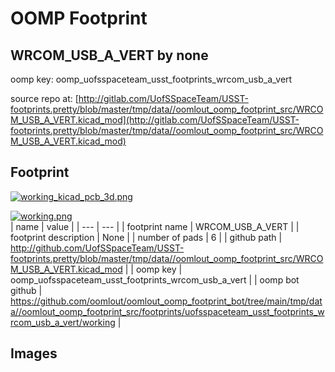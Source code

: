 # OOMP Footprint  
## WRCOM_USB_A_VERT  by none  
  
oomp key: oomp_uofsspaceteam_usst_footprints_wrcom_usb_a_vert  
  
source repo at: [http://gitlab.com/UofSSpaceTeam/USST-footprints.pretty/blob/master/tmp/data//oomlout_oomp_footprint_src/WRCOM_USB_A_VERT.kicad_mod](http://gitlab.com/UofSSpaceTeam/USST-footprints.pretty/blob/master/tmp/data//oomlout_oomp_footprint_src/WRCOM_USB_A_VERT.kicad_mod)  
## Footprint  
  
[![working_kicad_pcb_3d.png](working_kicad_pcb_3d_600.png)](working_kicad_pcb_3d.png)  
  
[![working.png](working_600.png)](working.png)  
| name | value | 
| --- | --- | 
| footprint name | WRCOM_USB_A_VERT | 
| footprint description | None | 
| number of pads | 6 | 
| github path | http://github.com/UofSSpaceTeam/USST-footprints.pretty/blob/master/tmp/data//oomlout_oomp_footprint_src/WRCOM_USB_A_VERT.kicad_mod | 
| oomp key | oomp_uofsspaceteam_usst_footprints_wrcom_usb_a_vert | 
| oomp bot github | https://github.com/oomlout/oomlout_oomp_footprint_bot/tree/main/tmp/data//oomlout_oomp_footprint_src/footprints/uofsspaceteam_usst_footprints_wrcom_usb_a_vert/working | 
## Images  

